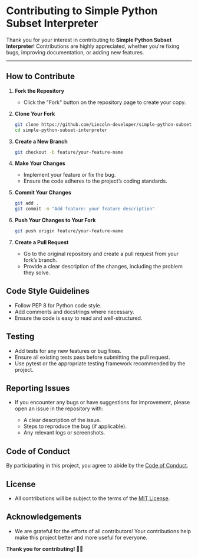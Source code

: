 # Contributing to Simple Python Subset Interpreter  

Thank you for your interest in contributing to **Simple Python Subset Interpreter**! Contributions are highly appreciated, whether you're fixing bugs, improving documentation, or adding new features.

---

## How to Contribute  

1. **Fork the Repository**  
   - Click the "Fork" button on the repository page to create your copy.

2. **Clone Your Fork**  
   ```bash
   git clone https://github.com/Lincoln-developer/simple-python-subset-interpreter.git
   cd simple-python-subset-interpreter

3. **Create a New Branch**
   ```bash
   git checkout -b feature/your-feature-name

4. **Make Your Changes**
    - Implement your feature or fix the bug.
    - Ensure the code adheres to the project’s coding standards.

5. **Commit Your Changes**
    ```bash
    git add .
    git commit -m "Add feature: your feature description"

6. **Push Your Changes to Your Fork**
    ```bash
    git push origin feature/your-feature-name

7. **Create a Pull Request**
    - Go to the original repository and create a pull request from your fork’s branch.
    - Provide a clear description of the changes, including the problem they solve.

## Code Style Guidelines
- Follow PEP 8 for Python code style.
- Add comments and docstrings where necessary.
- Ensure the code is easy to read and well-structured.

## Testing
- Add tests for any new features or bug fixes.
- Ensure all existing tests pass before submitting the pull request.
- Use pytest or the appropriate testing framework recommended by the project.

## Reporting Issues
- If you encounter any bugs or have suggestions for improvement, please open an issue in the repository with:

    - A clear description of the issue.
    - Steps to reproduce the bug (if applicable).
    - Any relevant logs or screenshots.

## Code of Conduct
By participating in this project, you agree to abide by the [Code of Conduct](./CODE_OF_CONDUCT.md).

## License
- All contributions will be subject to the terms of the [MIT License](./LICENSE).

## Acknowledgements
- We are grateful for the efforts of all contributors! Your contributions help make this project better and more useful for everyone.

**Thank you for contributing! 🚀🐍**
